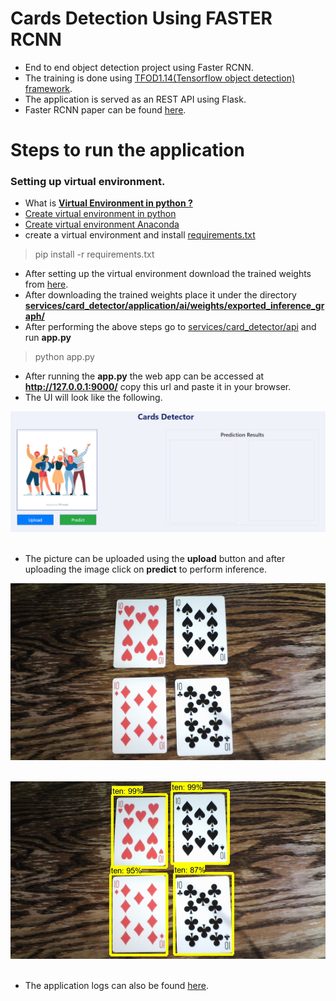 # Cards Detection Using FASTER RCNN

- End to end object detection project using Faster RCNN.
- The training is done using [TFOD1.14(Tensorflow object detection) framework](https://tensorflow-object-detection-api-tutorial.readthedocs.io/en/tensorflow-1.14/).
- The application is served as an REST API using Flask.
- Faster RCNN paper can be found [here](https://arxiv.org/pdf/1506.01497.pdf).


# Steps to run the application 

### Setting up  virtual environment.

- What is [**Virtual Environment in python ?**](https://www.geeksforgeeks.org/python-virtual-environment/)
- [Create virtual environment in python](https://www.geeksforgeeks.org/creating-python-virtual-environment-windows-linux/)
- [Create virtual environment Anaconda](https://www.geeksforgeeks.org/set-up-virtual-environment-for-python-using-anaconda/)
- create a virtual environment and install [requirements.txt](https://github.com/R-aryan/Cards_Detection_Using_FASTER-RCNN/blob/develop/requirements.txt)

> pip install -r requirements.txt

- After setting up the virtual environment download the trained weights from [here](https://drive.google.com/file/d/1AckrDU2sNq9l1tW-Pb2xWYnFCcEVgNkx/view?usp=sharing).
- After downloading the trained weights place it under the directory [**services/card_detector/application/ai/weights/exported_inference_graph/**](https://github.com/R-aryan/Cards_Detection_Using_FASTER-RCNN/tree/develop/services/card_detector/application/ai/weights/exported_inference_graph)
- After performing the above steps go to [services/card_detector/api](https://github.com/R-aryan/Cards_Detection_Using_FASTER-RCNN/tree/develop/services/card_detector/api) and run **app.py**
> python app.py
- After running the **app.py** the web app can be accessed at **http://127.0.0.1:9000/** copy this url and paste it in your browser.
- The UI will look like the following.

![Sample UI](https://github.com/R-aryan/Cards_Detection_Using_FASTER-RCNN/blob/develop/msc/sample_ui.png)
  <br>
  <br>

- The picture can be uploaded using the **upload** button and after uploading the image click on **predict** to perform inference.

![Sample Input](https://github.com/R-aryan/Cards_Detection_Using_FASTER-RCNN/blob/develop/services/card_detector/images/input_images/input_image_25.384023.jpg)
  <br>
  <br>

![Sample output](https://github.com/R-aryan/Cards_Detection_Using_FASTER-RCNN/blob/develop/services/card_detector/images/output_images/output_image_37.152636.jpg)
  <br>
  <br>

- The application logs can also be found [here](https://github.com/R-aryan/Cards_Detection_Using_FASTER-RCNN/tree/develop/services/card_detector/logs).